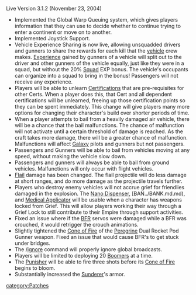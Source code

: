 Live Version 3.1.2 (November 23, 2004)

- Implemented the Global Warp Queuing system, which gives players
  information that they can use to decide whether to continue trying
  to enter a continent or move on to another.
- Implemented Joystick Support.
- Vehicle Experience Sharing is now live, allowing unsquadded drivers
  and gunners to share the rewards for each kill that the
  [vehicle](vehicle.md) crew makes.
  [Experience](../Experience.md) gained by gunners of a vehicle
  will split out to the driver and other gunners of the vehicle
  equally, just like they were in a squad, but without the 20%
  [Squad](../Squad.md) EXP bonus. The vehicle's occupants can
  organize into a squad to bring in the bonus! Passengers will not
  receive any experience.
- Players will be able to unlearn
  [Certifications](../Certification.md) that are pre-requisites
  for other Certs. When a player does this, that Cert and all
  dependent certifications will be unlearned, freeing up those
  certification points so they can be spent immediately. This change
  will give players many more options for changing their character's
  build over shorter periods of time.
- When a player attempts to bail from a heavily damaged air vehicle,
  there will be a chance that the bail malfunctions. The chance of
  malfunction will not activate until a certain threshold of damage is
  reached. As the craft takes more damage, there will be a greater
  chance of malfunction. Malfunctions will affect
  [Galaxy](../Galaxy.md) pilots and gunners but not passengers.
- Passengers and Gunners will be able to bail from vehicles moving at
  any speed, without making the vehicle slow down.
- Passengers and gunners will always be able to bail from ground
  vehicles. Malfunctions will only occur with flight vehicles.
- [Flail](../Flail.md) damage has been changed. The flail
  projectile will do less damage at short ranges, and do more damage
  as the projectile travels further.
- Players who destroy enemy vehicles will not accrue grief for
  friendlies damaged in the explosion. The [Nano
  Dispenser](../Nano_Dispenser.md), [BAN../BANK.md.md), and
  [Medical Applicator](../Medical_Applicator.md) will be usable
  when a character has weapons locked from Grief. This will allow
  players working their way through a Grief Lock to still contribute
  to their Empire through support activities.
- Fixed an issue where if the [BFR](../BFR.md) servos were
  damaged while a BFR was crouched, it would retrigger the crouch
  animations.
- Slightly tightened the [Cone of Fire](../Cone_of_Fire.md) of
  the [Peregrine](../Peregrine.md) Dual Rocket Pod Gunner weapon.
  Fixed an issue that would cause BFR's to get stuck under bridges.
- The /[ignore](ignore.md) command will properly ignore global
  broadcasts.
- Players will be limited to deploying 20
  [Boomers](../ACE.md#Boomer) at a time.
- The [Punisher](../Punisher.md) will be able to fire three shots
  before its [Cone of Fire](../Cone_of_Fire.md) begins to bloom.
- Substantially increased the [Sunderer](../Sunderer.md)'s armor.

[category:Patches](category:Patches.md)
